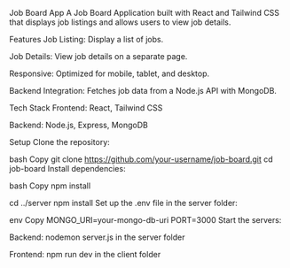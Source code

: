 Job Board App
A Job Board Application built with React and Tailwind CSS that displays job listings and allows users to view job details.

Features
Job Listing: Display a list of jobs.

Job Details: View job details on a separate page.

Responsive: Optimized for mobile, tablet, and desktop.

Backend Integration: Fetches job data from a Node.js API with MongoDB.

Tech Stack
Frontend: React, Tailwind CSS

Backend: Node.js, Express, MongoDB

Setup
Clone the repository:

bash
Copy
git clone https://github.com/your-username/job-board.git
cd job-board
Install dependencies:

bash
Copy
npm install

cd ../server
npm install
Set up the .env file in the server folder:

env
Copy
MONGO_URI=your-mongo-db-uri
PORT=3000
Start the servers:

Backend: nodemon server.js in the server folder

Frontend: npm run dev in the client folder